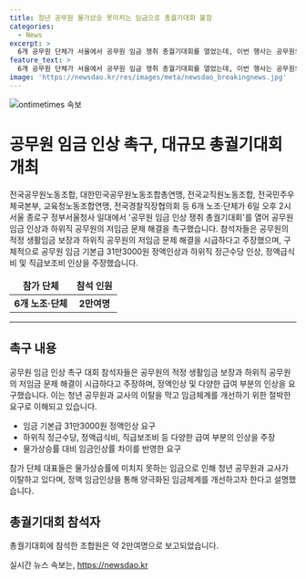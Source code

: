 ```yaml
---
title: 청년 공무원 물가상승 못미치는 임금으로 총궐기대회 불참
categories:
  - News
excerpt: >
  6개 공무원 단체가 서울에서 공무원 임금 쟁취 총궐기대회를 열었는데, 이번 행사는 공무원의 임금 상승과 하위직 공무원의 저임금 문제 해결을 촉구하는데 주안점을 두었습니다. 이들은 정액임금 상승과 정근수당, 급식비 등에 대한 요구를 제기하며, 공무원 임금체계의 개선을 촉구했습니다. 또한, 2만여명의 조합원이 참여한 이번 행사에서 공무원들의 삶을 더 나아지게 하기 위한 절박한 요구를 내걸었습니다.
feature_text: >
  6개 공무원 단체가 서울에서 공무원 임금 쟁취 총궐기대회를 열었는데, 이번 행사는 공무원의 임금 상승과 하위직 공무원의 저임금 문제 해결을 촉구하는데 주안점을 두었습니다. 이들은 정액임금 상승과 정근수당, 급식비 등에 대한 요구를 제기하며, 공무원 임금체계의 개선을 촉구했습니다. 또한, 2만여명의 조합원이 참여한 이번 행사에서 공무원들의 삶을 더 나아지게 하기 위한 절박한 요구를 내걸었습니다.
image: 'https://newsdao.kr/res/images/meta/newsdao_breakingnews.jpg'
---
```


<p><img src="https://newsdao.kr/res/images/meta/newsdao_breakingnews.jpg" alt="ontimetimes 속보" /></p>

<h1>공무원 임금 인상 촉구, 대규모 총궐기대회 개최</h1>

<p data-ke-size="size16">전국공무원노동조합, 대한민국공무원노동조합총연맹, 전국교직원노동조합, 전국민주우체국본부, 교육청노동조합연맹, 전국경찰직장협의회 등 6개 노조·단체가 6일 오후 2시 서울 종로구 정부서울청사 일대에서 '공무원 임금 인상 쟁취 총궐기대회'를 열어 공무원 임금 인상과 하위직 공무원의 저임금 문제 해결을 촉구했습니다. 참석자들은 공무원의 적정 생활임금 보장과 하위직 공무원의 저임금 문제 해결을 시급하다고 주장했으며, 구체적으로 공무원 임금 기본급 31만3000원 정액인상과 하위직 정근수당 인상, 정액급식비 및 직급보조비 인상을 주장했습니다.</p>

<table>
<thead>
<tr>
<td style="text-align: center; height: 17px;"><b>참가 단체</b></td>
<td style="text-align: center; height: 17px;"><b>참석 인원</b></td>
</tr>
</thead>
<tbody>
<tr>
<td style="text-align: center; height: 17px;"><b>6개 노조·단체</b></td>
<td style="text-align: center; height: 17px;"><b>2만여명</b></td>
</tr>
</tbody>
</table>

<hr>

<h2 data-ke-size="size26">촉구 내용</h2>

<p data-ke-size="size16">공무원 임금 인상 촉구 대회 참석자들은 공무원의 적정 생활임금 보장과 하위직 공무원의 저임금 문제 해결이 시급하다고 주장하며, 정액인상 및 다양한 급여 부분의 인상을 요구했습니다. 이는 청년 공무원과 교사의 이탈을 막고 임금체계를 개선하기 위한 절박한 요구로 이해되고 있습니다.</p>

<ul>
<li>임금 기본급 31만3000원 정액인상 요구</li>
<li>하위직 정근수당, 정액급식비, 직급보조비 등 다양한 급여 부분의 인상을 주장</li>
<li>물가상승률 대비 임금인상률 차이를 반영한 요구</li>
</ul>

<p data-ke-size="size16">참가 단체 대표들은 물가상승률에 미치지 못하는 임금으로 인해 청년 공무원과 교사가 이탈하고 있다며, 정액 임금인상을 통해 양극화된 임금체계를 개선하고자 한다고 설명했습니다.</p>

<h2 data-ke-size="size26">총궐기대회 참석자</h2>

<p data-ke-size="size16">총궐기대회에 참석한 조합원은 약 2만여명으로 보고되었습니다.</p>
실시간 뉴스 속보는, <a href="https://newsdao.kr" rel="dofollow">https://newsdao.kr</a>


